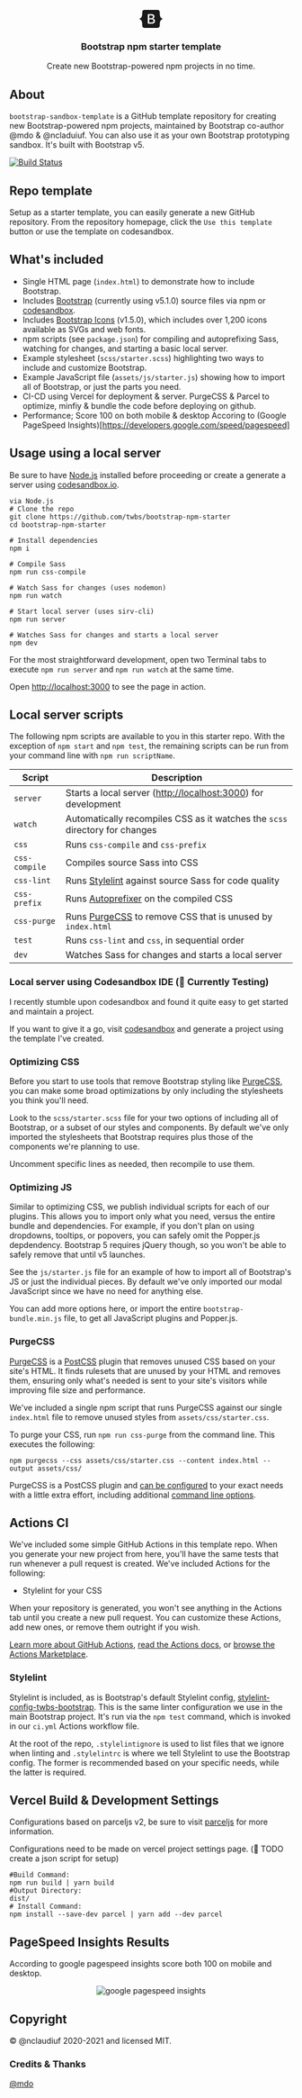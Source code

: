 <p align="center">
  <svg xmlns="http://www.w3.org/2000/svg" width="40" height="32" class="d-block my-1" viewBox="0 0 118 94" role="img"><title>Bootstrap</title><path fill-rule="evenodd" clip-rule="evenodd" d="M24.509 0c-6.733 0-11.715 5.893-11.492 12.284.214 6.14-.064 14.092-2.066 20.577C8.943 39.365 5.547 43.485 0 44.014v5.972c5.547.529 8.943 4.649 10.951 11.153 2.002 6.485 2.28 14.437 2.066 20.577C12.794 88.106 17.776 94 24.51 94H93.5c6.733 0 11.714-5.893 11.491-12.284-.214-6.14.064-14.092 2.066-20.577 2.009-6.504 5.396-10.624 10.943-11.153v-5.972c-5.547-.529-8.934-4.649-10.943-11.153-2.002-6.484-2.28-14.437-2.066-20.577C105.214 5.894 100.233 0 93.5 0H24.508zM80 57.863C80 66.663 73.436 72 62.543 72H44a2 2 0 01-2-2V24a2 2 0 012-2h18.437c9.083 0 15.044 4.92 15.044 12.474 0 5.302-4.01 10.049-9.119 10.88v.277C75.317 46.394 80 51.21 80 57.863zM60.521 28.34H49.948v14.934h8.905c6.884 0 10.68-2.772 10.68-7.727 0-4.643-3.264-7.207-9.012-7.207zM49.948 49.2v16.458H60.91c7.167 0 10.964-2.876 10.964-8.281 0-5.406-3.903-8.178-11.425-8.178H49.948z" fill="currentColor"></path></svg>
</p>

<h3 align="center">Bootstrap npm starter template</h3>

<p align="center">Create new Bootstrap-powered npm projects in no time.</p>

## About

`bootstrap-sandbox-template` is a GitHub template repository for creating new Bootstrap-powered npm projects, maintained by Bootstrap co-author @mdo & @ncladuiuf. You can also use it as your own Bootstrap prototyping sandbox. It's built with Bootstrap v5.

[![Build Status](https://github.com/twbs/bootstrap-npm-starter/workflows/CI/badge.svg)](https://github.com/nclaudiuf/bootstrap-template)

## Repo template

Setup as a starter template, you can easily generate a new GitHub repository. From the repository homepage, click the `Use this template` button or use the template on codesandbox.

## What's included

- Single HTML page (`index.html`) to demonstrate how to include Bootstrap.
- Includes [Bootstrap](https://getbootstrap.com) (currently using v5.1.0) source files via npm or [codesandbox](https://codesandbox.io/).
- Includes [Bootstrap Icons](https://icons.getbootstrap.com) (v1.5.0), which includes over 1,200 icons available as SVGs and web fonts.
- npm scripts (see `package.json`) for compiling and autoprefixing Sass, watching for changes, and starting a basic local server.
- Example stylesheet (`scss/starter.scss`) highlighting two ways to include and customize Bootstrap.
- Example JavaScript file (`assets/js/starter.js`) showing how to import all of Bootstrap, or just the parts you need.
- CI-CD using Vercel for deployment & server. PurgeCSS & Parcel to optimize, minfiy & bundle the code before deploying on github.
- Performance; Score 100 on both mobile & desktop Accoring to (Google PageSpeed Insights)[https://developers.google.com/speed/pagespeed]

## Usage using a local server

Be sure to have [Node.js](https://nodejs.org/) installed before proceeding or create a generate a server using [codesandbox.io](https://codesandbox.io/).

```shell
via Node.js
# Clone the repo
git clone https://github.com/twbs/bootstrap-npm-starter
cd bootstrap-npm-starter

# Install dependencies
npm i

# Compile Sass
npm run css-compile

# Watch Sass for changes (uses nodemon)
npm run watch

# Start local server (uses sirv-cli)
npm run server

# Watches Sass for changes and starts a local server
npm dev
```

For the most straightforward development, open two Terminal tabs to execute `npm run server` and `npm run watch` at the same time.

Open <http://localhost:3000> to see the page in action.

## Local server scripts

The following npm scripts are available to you in this starter repo. With the exception of `npm start` and `npm test`, the remaining scripts can be run from your command line with `npm run scriptName`.

| Script        | Description                                                                        |
| ------------- | ---------------------------------------------------------------------------------- |
| `server`      | Starts a local server (<http://localhost:3000>) for development                    |
| `watch`       | Automatically recompiles CSS as it watches the `scss` directory for changes        |
| `css`         | Runs `css-compile` and `css-prefix`                                                |
| `css-compile` | Compiles source Sass into CSS                                                      |
| `css-lint`    | Runs [Stylelint](https://stylelint.io) against source Sass for code quality        |
| `css-prefix`  | Runs [Autoprefixer](https://github.com/postcss/autoprefixer) on the compiled CSS   |
| `css-purge`   | Runs [PurgeCSS](https://purgecss.com) to remove CSS that is unused by `index.html` |
| `test`        | Runs `css-lint` and `css`, in sequential order                                     |
| `dev`         | Watches Sass for changes and starts a local server                                 |

### Local server using Codesandbox IDE (🚧 Currently Testing)

I recently stumble upon codesandbox and found it quite easy to get started and maintain a project.

If you want to give it a go, visit [codesandbox](https://codesandbox.io/) and generate a project using the template I've created.

### Optimizing CSS

Before you start to use tools that remove Bootstrap styling like [PurgeCSS](#purgecss), you can make some broad optimizations by only including the stylesheets you think you'll need.

Look to the `scss/starter.scss` file for your two options of including all of Bootstrap, or a subset of our styles and components. By default we've only imported the stylesheets that Bootstrap requires plus those of the components we're planning to use.

Uncomment specific lines as needed, then recompile to use them.

### Optimizing JS

Similar to optimizing CSS, we publish individual scripts for each of our plugins. This allows you to import only what you need, versus the entire bundle and dependencies. For example, if you don't plan on using dropdowns, tooltips, or popovers, you can safely omit the Popper.js depdendency. Bootstrap 5 requires jQuery though, so you won't be able to safely remove that until v5 launches.

See the `js/starter.js` file for an example of how to import all of Bootstrap's JS or just the individual pieces. By default we've only imported our modal JavaScript since we have no need for anything else.

You can add more options here, or import the entire `bootstrap-bundle.min.js` file, to get all JavaScript plugins and Popper.js.

### PurgeCSS

[PurgeCSS](https://purgecss.com/) is a [PostCSS](https://postcss.org) plugin that removes unused CSS based on your site's HTML. It finds rulesets that are unused by your HTML and removes them, ensuring only what's needed is sent to your site's visitors while improving file size and performance.

We've included a single npm script that runs PurgeCSS against our single `index.html` file to remove unused styles from `assets/css/starter.css`.

To purge your CSS, run `npm run css-purge` from the command line. This executes the following:

```shell
npm purgecss --css assets/css/starter.css --content index.html --output assets/css/
```

PurgeCSS is a PostCSS plugin and [can be configured](https://purgecss.com/configuration.html) to your exact needs with a little extra effort, including additional [command line options](https://purgecss.com/CLI.html).

## Actions CI

We've included some simple GitHub Actions in this template repo. When you generate your new project from here, you'll have the same tests that run whenever a pull request is created. We've included Actions for the following:

- Stylelint for your CSS

When your repository is generated, you won't see anything in the Actions tab until you create a new pull request. You can customize these Actions, add new ones, or remove them outright if you wish.

[Learn more about GitHub Actions](https://github.com/features/actions), [read the Actions docs](https://help.github.com/en/actions), or [browse the Actions Marketplace](https://github.com/marketplace/actions).

### Stylelint

Stylelint is included, as is Bootstrap's default Stylelint config, [stylelint-config-twbs-bootstrap](https://github.com/twbs/stylelint-config-twbs-bootstrap). This is the same linter configuration we use in the main Bootstrap project. It's run via the `npm test` command, which is invoked in our `ci.yml` Actions workflow file.

At the root of the repo, `.stylelintignore` is used to list files that we ignore when linting and `.stylelintrc` is where we tell Stylelint to use the Bootstrap config. The former is recommended based on your specific needs, while the latter is required.

## Vercel Build & Development Settings

Configurations based on parceljs v2, be sure to visit [parceljs](https://v2.parceljs.org/getting-started/webapp/) for more information.

Configurations need to be made on vercel project settings page. (🚧 TODO create a json script for setup)

```shell
#Build Command:
npm run build | yarn build
#Output Directory:
dist/
# Install Command:
npm install --save-dev parcel | yarn add --dev parcel
```

## PageSpeed Insights Results

According to google pagespeed insights score both 100 on mobile and desktop.

<div align="center">
  <img class="img-fluid" src=".github/source-google-pagespeed-insights.png" alt="google pagespeed insights">
</div>

## Copyright

&copy; @nclaudiuf 2020-2021 and licensed MIT.

### Credits & Thanks

[@mdo](https://github.com/mdo)

